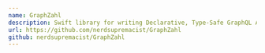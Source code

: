 ```yaml
---
name: GraphZahl
description: Swift library for writing Declarative, Type-Safe GraphQL APIs with Zero Boilerplate.
url: https://github.com/nerdsupremacist/GraphZahl
github: nerdsupremacist/GraphZahl
---
```



